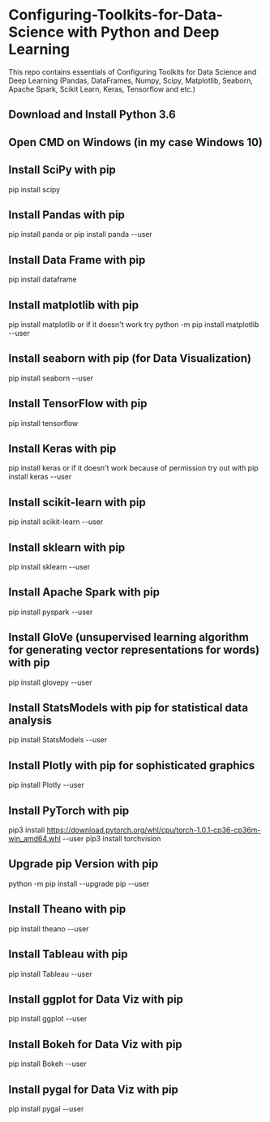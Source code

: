 # Configuring-Toolkits-for-Data-Science with Python and Deep Learning
This repo contains essentials of Configuring Toolkits for Data Science and Deep Learning (Pandas, DataFrames, Numpy, Scipy, Matplotlib, Seaborn, Apache Spark, Scikit Learn, Keras, Tensorflow and etc.)

## Download and Install Python 3.6

## Open CMD on Windows (in my case Windows 10)

## Install SciPy with pip
pip install scipy

## Install Pandas with pip
pip install panda
or pip install panda --user

## Install Data Frame with pip
pip install dataframe

## Install matplotlib with pip
pip install matplotlib
or if it doesn't work try python -m pip install matplotlib --user

## Install seaborn with pip (for Data Visualization) 
pip install seaborn --user

## Install TensorFlow with pip
pip install tensorflow

## Install Keras with pip
pip install keras
or if it doesn't work because of permission try out with pip install keras --user

## Install scikit-learn with pip
pip install scikit-learn --user

## Install sklearn with pip
pip install sklearn --user

## Install Apache Spark with pip
pip install pyspark --user

## Install GloVe (unsupervised learning algorithm for generating vector representations for words) with pip
pip install glovepy --user

## Install StatsModels with pip for statistical data analysis
pip install StatsModels --user

## Install Plotly with pip for sophisticated graphics
pip install Plotly --user

## Install PyTorch with pip
pip3 install https://download.pytorch.org/whl/cpu/torch-1.0.1-cp36-cp36m-win_amd64.whl --user
pip3 install torchvision

## Upgrade pip Version with pip
python -m pip install --upgrade pip --user

## Install Theano with pip
pip install theano --user

## Install Tableau with pip
pip install Tableau --user

## Install ggplot for Data Viz with pip
pip install ggplot --user

## Install Bokeh for Data Viz with pip
pip install Bokeh --user

## Install pygal for Data Viz with pip
pip install pygal --user
